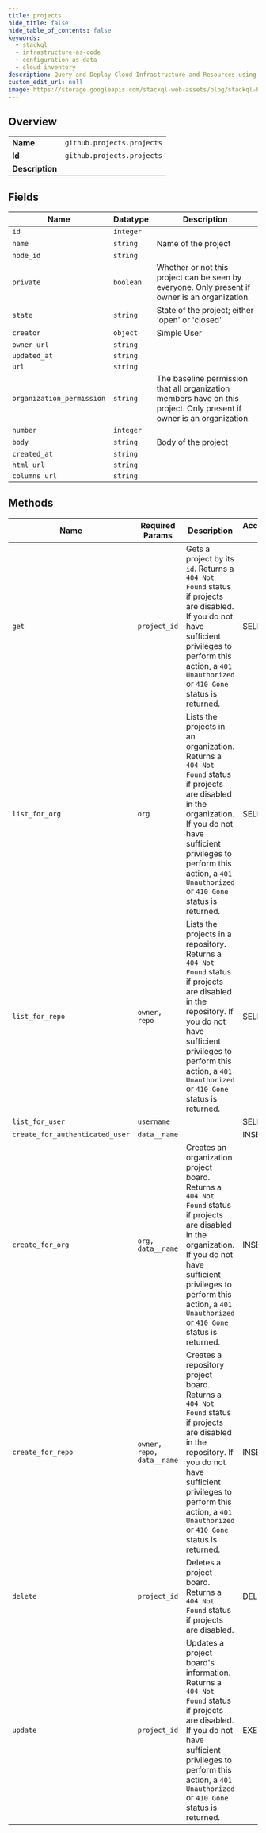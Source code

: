 ```yaml
---
title: projects
hide_title: false
hide_table_of_contents: false
keywords:
  - stackql
  - infrastructure-as-code
  - configuration-as-data
  - cloud inventory
description: Query and Deploy Cloud Infrastructure and Resources using SQL
custom_edit_url: null
image: https://storage.googleapis.com/stackql-web-assets/blog/stackql-blog-post-featured-image.png
---
```

  
    

## Overview
<table><tbody>
<tr><td><b>Name</b></td><td><code>github.projects.projects</code></td></tr>
<tr><td><b>Id</b></td><td><code>github.projects.projects</code></td></tr>
<tr><td><b>Description</b></td><td></td></tr>
</tbody></table>

## Fields
| Name | Datatype | Description |
| ---- | -------- | ----------- |
| `id` | `integer` |  |
| `name` | `string` | Name of the project |
| `node_id` | `string` |  |
| `private` | `boolean` | Whether or not this project can be seen by everyone. Only present if owner is an organization. |
| `state` | `string` | State of the project; either 'open' or 'closed' |
| `creator` | `object` | Simple User |
| `owner_url` | `string` |  |
| `updated_at` | `string` |  |
| `url` | `string` |  |
| `organization_permission` | `string` | The baseline permission that all organization members have on this project. Only present if owner is an organization. |
| `number` | `integer` |  |
| `body` | `string` | Body of the project |
| `created_at` | `string` |  |
| `html_url` | `string` |  |
| `columns_url` | `string` |  |
## Methods
| Name | Required Params | Description | Accessible by |
| ---- | --------------- | ----------- | ------------- |
| `get` | `project_id` | Gets a project by its `id`. Returns a `404 Not Found` status if projects are disabled. If you do not have sufficient privileges to perform this action, a `401 Unauthorized` or `410 Gone` status is returned. | SELECT |
| `list_for_org` | `org` | Lists the projects in an organization. Returns a `404 Not Found` status if projects are disabled in the organization. If you do not have sufficient privileges to perform this action, a `401 Unauthorized` or `410 Gone` status is returned. | SELECT |
| `list_for_repo` | `owner, repo` | Lists the projects in a repository. Returns a `404 Not Found` status if projects are disabled in the repository. If you do not have sufficient privileges to perform this action, a `401 Unauthorized` or `410 Gone` status is returned. | SELECT |
| `list_for_user` | `username` |  | SELECT |
| `create_for_authenticated_user` | `data__name` |  | INSERT |
| `create_for_org` | `org, data__name` | Creates an organization project board. Returns a `404 Not Found` status if projects are disabled in the organization. If you do not have sufficient privileges to perform this action, a `401 Unauthorized` or `410 Gone` status is returned. | INSERT |
| `create_for_repo` | `owner, repo, data__name` | Creates a repository project board. Returns a `404 Not Found` status if projects are disabled in the repository. If you do not have sufficient privileges to perform this action, a `401 Unauthorized` or `410 Gone` status is returned. | INSERT |
| `delete` | `project_id` | Deletes a project board. Returns a `404 Not Found` status if projects are disabled. | DELETE |
| `update` | `project_id` | Updates a project board's information. Returns a `404 Not Found` status if projects are disabled. If you do not have sufficient privileges to perform this action, a `401 Unauthorized` or `410 Gone` status is returned. | EXEC |
